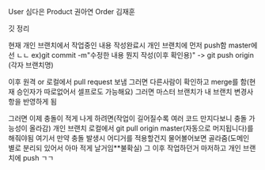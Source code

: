 User
심다은 
Product
권아연
Order
김재훈 

깃 정리 

  현재 개인 브랜치에서 작업중인 내용 작성완료시 개인 브랜치에 먼저 push함 master에선 ㄴㄴ
  ex)git commit -m"수정한 내용 뭔지 작성(이후 확인용)" -> git push origin (각자 브랜치명)

  이후 원격 or 로컬에서 pull request 보냄 그러면 다른사람이 확인하고 merge를 함(현재 승인자가 따로없어서 셀프로도 가능해요)
  그러면 마스터 브랜치가 내 브랜치 변경사항을 반영하게 됨
  
  그러면 이제 충돌이 적게 나게 하려면(작업이 길어질수록 여러 코드 만지다보니 충돌 가능성이 올라감) 
  개인 브랜치 로컬에서 git pull origin master(자동으로 머지됩니다)를 해줘야됨 
  여기서 만약 충돌 발생시 어디거를 적용할건지 물어볼어보면 골라줌(도메인 별로 분리되 있어서 아마 적게 날거임**불확실)
  그 이후 작업하던거 마저하고 개인 브랜치에 push ㄱㄱ


  
  
      
